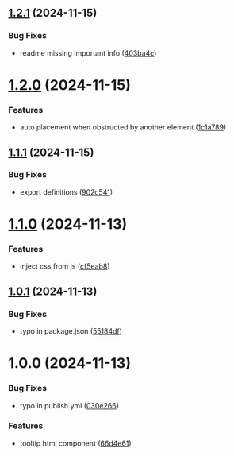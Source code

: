 ## [1.2.1](https://github.com/Draggable/tooltip/compare/v1.2.0...v1.2.1) (2024-11-15)


### Bug Fixes

* readme missing important info ([403ba4c](https://github.com/Draggable/tooltip/commit/403ba4c0930e1444a1aec9eba51c1a4e966380f2))

# [1.2.0](https://github.com/Draggable/tooltip/compare/v1.1.1...v1.2.0) (2024-11-15)


### Features

* auto placement when obstructed by another element ([1c1a789](https://github.com/Draggable/tooltip/commit/1c1a789dc265196e5ecbf19306ad5ec11f2e49d0))

## [1.1.1](https://github.com/Draggable/tooltip/compare/v1.1.0...v1.1.1) (2024-11-15)


### Bug Fixes

* export definitions ([902c541](https://github.com/Draggable/tooltip/commit/902c5410d70267cdec11a74146f959ba985dc88d))

# [1.1.0](https://github.com/Draggable/tooltip/compare/v1.0.1...v1.1.0) (2024-11-13)


### Features

* inject css from js ([cf5eab8](https://github.com/Draggable/tooltip/commit/cf5eab810cbd63c64a3d1a021bccf1e246e5aa21))

## [1.0.1](https://github.com/Draggable/tooltip/compare/v1.0.0...v1.0.1) (2024-11-13)


### Bug Fixes

* typo in package.json ([55184df](https://github.com/Draggable/tooltip/commit/55184df3994627d4cddb20ddc7457d1923d5ade3))

# 1.0.0 (2024-11-13)


### Bug Fixes

* typo in publish.yml ([030e266](https://github.com/Draggable/tooltip/commit/030e26612fd9b90bbbaa9e9d485de89b1d0c2bea))


### Features

* tooltip html component ([66d4e61](https://github.com/Draggable/tooltip/commit/66d4e61c5a8be0e1dbc5dd8d7bab88c2e09c40bb))
